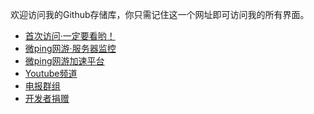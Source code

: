 欢迎访问我的Github存储库，你只需记住这一个网址即可访问我的所有界面。
- <a target="_blank" href="https://1187558419.github.io/first-visit/">首次访问·一定要看哟！</a>
- <a target="_blank" href="http://monitor.vpnnet.win/">微ping网游·服务器监控</a>
- <a target="_blank" href="http://vpnnet.win/">微ping网游加速平台</a>
- <a target="_blank" href="https://www.youtube.com/channel/UCXhWKWQ-n4ktWKp4zQAGdTw">Youtube频道</a>
- <a target="_blank" href="https://t.me/joinchat/JJVz3RGJmQHqSmoBJdNSNA">电报群组</a>
- <a target="_blank" href="http://t.cn/E77RgVA/">开发者捐赠</a>
